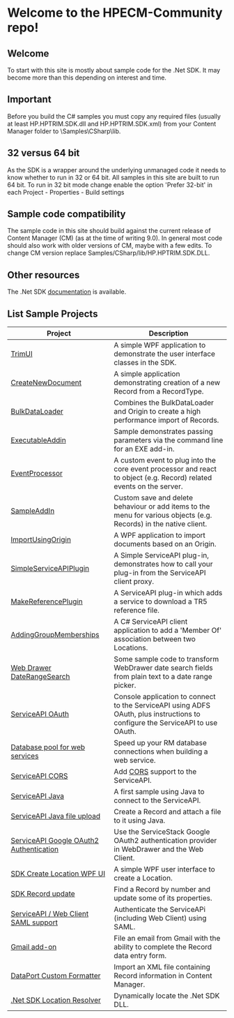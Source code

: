 # Welcome to the HPECM-Community repo!
## Welcome
To start with this site is mostly about sample code for the .Net SDK.  It may become more than this depending on interest and time.

## Important
Before you build the C# samples you must copy any required files (usually at least HP.HPTRIM.SDK.dll and HP.HPTRIM.SDK.xml) from your Content Manager folder to \Samples\CSharp\lib.

## 32 versus 64 bit
As the SDK is a wrapper around the underlying unmanaged code it needs to know whether to run in 32 or 64 bit.  All samples in this site are built to run 64 bit.  To run in 32 bit mode change enable the option 'Prefer 32-bit' in each Project - Properties - Build settings

## Sample code compatibility
The sample code in this site should build against the current release of Content Manager (CM) (as at the time of writing 9.0).  In general most code should also work with older versions of CM, maybe with a few edits.  To change CM version replace Samples/CSharp/lib/HP.HPTRIM.SDK.DLL.

## Other resources
The .Net SDK [documentation](http://sdk.mfcm.xyz) is available.

## List Sample Projects

| Project                                                                     | Description                                                                            |
| --------------------------------------------------------------------------- |----------------------------------------------------------------------------------------|
| [TrimUI](Samples/SDK/CSharp/TrimUI)                                         | A simple WPF application to demonstrate the user interface classes in the SDK.      |
| [CreateNewDocument](Samples/SDK/CSharp/CreateNewDocument/)                  | A simple application demonstrating creation of a new Record from a RecordType.         | 
| [BulkDataLoader](Samples/SDK/CSharp/BulkDataLoader/)                       | Combines the BulkDataLoader and Origin to create a high performance import of Records. |
| [ExecutableAddin](Samples/SDK/CSharp/ExecutableAddin/)                      | Sample demonstrates passing parameters via the command line for an EXE add-in.          |
| [EventProcessor](Samples/SDK/CSharp/EventProcessor/)                        | A custom event to plug into the core event processor and react to object (e.g. Record) related events on the server.|
| [SampleAddIn](Samples/SDK/CSharp/SampleAddIn/)                              | Custom save and delete behaviour or add items to the menu for various objects (e.g. Records) in the native client. |
| [ImportUsingOrigin](Samples/SDK/CSharp/ImportUsingOrigin/)                  | A WPF application to import documents based on an Origin. |
| [SimpleServiceAPIPlugin](Samples/ServiceAPI/CSharp/SimpleServiceAPIPlugin/) | A Simple ServiceAPI plug-in, demonstrates how to call your plug-in from the ServiceAPI client proxy. |
| [MakeReferencePlugin](Samples/ServiceAPI/CSharp/MakeReferencePlugin/)       | A ServiceAPI plug-in which adds a service to download a TR5 reference file. |
| [AddingGroupMemberships](Samples/ServiceAPI/CSharp/AddingGroupMemberships/) | A C# ServiceAPI client application to add a 'Member Of' association between two Locations. |
| [Web Drawer DateRangeSearch](Samples/WebDrawer/DateRangeSearch/) | Some sample code to transform WebDrawer date search fields from plain text to a date range picker. |
| [ServiceAPI OAuth](Samples/ServiceAPI/CSharp/ADFSOauthClient/) | Console application to connect to the ServiceAPI using ADFS OAuth, plus instructions to configure the ServiceAPI to use OAuth. |
| [Database pool for web services](Samples/SDK/CSharp/DatabasePool/)   | Speed up your RM database connections when building a web service. |
| [ServiceAPI CORS](Samples/ServiceAPI/CSharp/CORSModule/) | Add [CORS](https://en.wikipedia.org/wiki/Cross-origin_resource_sharing) support to the ServiceAPI. |
| [ServiceAPI Java](Samples/ServiceAPI/Java/MyTestConsole/) | A first sample using Java to connect to the ServiceAPI. |
| [ServiceAPI Java file upload](Samples/ServiceAPI/Java/SampleFileUpload/) | Create a Record and attach a file to it using Java. |
| [ServiceAPI Google OAuth2 Authentication](Samples/ServiceAPI/CSharp/GoogleAuthPlugin/) | Use the ServiceStack Google OAuth2 authentication provider in WebDrawer and the Web Client. |
| [SDK Create Location WPF UI](Samples/SDK/CSharp/CreateLocation) | A simple WPF user interface to create a Location. |
| [SDK Record update](Samples/SDK/CSharp/Record_Update_SDKSample) | Find a Record by number and update some of its properties. |
| [ServiceAPI / Web Client SAML support](Samples/ServiceAPI/CSharp/ComponentSpaceSAMLPlugin) | Authenticate the ServiceAPi (including Web Client) using SAML. |
| [Gmail add-on](Samples/Web%20Client/Gmail) | File an email from Gmail with the ability to complete the Record data entry form. |
| [DataPort Custom Formatter](Samples/SDK/CSharp/DataPortCustomFormatter) | Import an XML file containing Record information in Content Manager. |
| [.Net SDK Location Resolver](Samples/SDK/CSharp/SDKLocationResolver) | Dynamically locate the .Net SDK DLL.|


